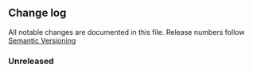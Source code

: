 ## Change log

All notable changes are documented in this file. Release numbers follow [Semantic Versioning](http://semver.org)

### Unreleased
